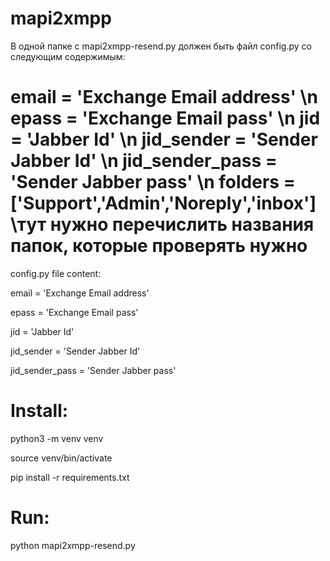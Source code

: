 # mapi2xmpp

В одной папке с mapi2xmpp-resend.py должен быть файл config.py со следующим содержимым:

email = 'Exchange Email address' \n
epass = 'Exchange Email pass' \n
jid = 'Jabber Id' \n
jid_sender = 'Sender Jabber Id' \n
jid_sender_pass = 'Sender Jabber pass' \n
folders = ['Support','Admin','Noreply','inbox'] \тут нужно перечислить названия папок, которые проверять нужно
=======
config.py file content:

email = 'Exchange Email address'

epass = 'Exchange Email pass'

jid = 'Jabber Id'

jid_sender = 'Sender Jabber Id'

jid_sender_pass = 'Sender Jabber pass'


# Install:

python3 -m venv venv

source venv/bin/activate

pip install -r requirements.txt 

# Run:

python mapi2xmpp-resend.py 
